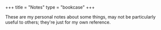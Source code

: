 +++
title = "Notes"
type = "bookcase"
+++

These are my personal notes about some things, may not be particularly useful to others; they're just for my own reference.

